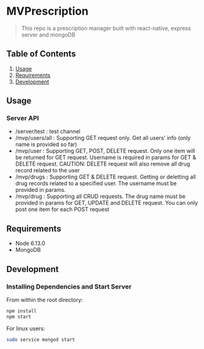 # MVPrescription

> This repo is a prescription manager built with react-native, express server and mongoDB

## Table of Contents

1. [Usage](#Usage)
1. [Requirements](#requirements)
1. [Development](#development)

## Usage

### Server API

- /server/test : test channel
- /mvp/users/all : Supporting GET request only. Get all users' info (only name is provided so far)
- /mvp/user : Supporting GET, POST, DELETE request. Only one item will be returned for GET request. Username is required in params for GET & DELETE request. CAUTION: DELETE request will also remove all drug record related to the user
- /mvp/drugs : Supporting GET & DELETE request. Getting or deletting all drug records related to a specified user. The username must be provided in params.
- /mvp/drug : Supporting all CRUD requests. The drug name must be provided in params for GET, UPDATE and DELETE request. You can only post one item for each POST request

## Requirements

- Node 6.13.0
- MongoDB

## Development

### Installing Dependencies and Start Server

From within the root directory:

```sh
npm install
npm start
```

For linux users:

```sh
sudo service mongod start
```
